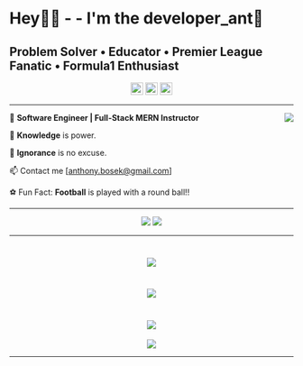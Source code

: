 # Hey👋🏻 - - I'm the developer_ant🐜

## Problem Solver • Educator • Premier League Fanatic • Formula1 Enthusiast

<div align="center">
  <a href="#"><img src='https://api.visitorbadge.io/api/visitors?path=https%3A%2F%2Fgithub.com%2FanthonyBosek&countColor=%232ccce4&style=flat' height='22'></a>
  <a href="#"><img src='https://img.shields.io/github/followers/anthonyBosek?label=Followers&style=social' height='22'></a>
  <a href="#"><img src='https://img.shields.io/github/stars/anthonyBosek?style=social&label=Stars' height='22'></a>
</div>

---

<a href="#"><img src="https://github-readme-stats-sigma-five.vercel.app/api?username=anthonyBosek&count_private=true&show_icons=true&theme=dracula" align="right"></a>

💼 <b>Software Engineer | Full-Stack MERN Instructor</b>

🌱 <b>Knowledge</b> is power.

🚫 <b>Ignorance</b> is no excuse.

📫 Contact me [anthony.bosek@gmail.com]

⚽ Fun Fact: <b>Football</b> is played with a round ball!!

---

<p align="center">
  <a href="#"><img src="https://skillicons.dev/icons?i=,py,,flask,,postgres,,mysql,,react,,d3,,nodejs,,express,,mongodb,&perline=19&theme=dark" /></a>
  <a href="#"><img src="https://skillicons.dev/icons?i=,linux,,ubuntu,,vite,,github,,bash,,vscode,,graphql,,tailwind,,materialui,&perline=19&theme=dark" /></a>
</p>

---

<h1 align='center'>
  <a href="#"><img src="https://github-profile-summary-cards.vercel.app/api/cards/profile-details?username=anthonyBosek&count_private=true&theme=dracula" /></a>
</h1>

<h1 align='center'>
  <a href="#"><img src="https://github-readme-streak-stats.herokuapp.com/?user=anthonyBosek&theme=dracula" /></a>
</h1>
<h1 align='center'>
  <a href="#"><img src="https://github-readme-stats-sigma-five.vercel.app/api/top-langs/?username=anthonyBosek&layout=compact&langs_count=4&hide=procfile&theme=dracula" /></a>
</h1>
<p align='center'>
  <a href="#"><img src="https://github-profile-trophy.vercel.app/?username=anthonyBosek&column=4&margin-w=25&theme=dracula&title=Repositories,Reviews,PullRequest,Commits" /></a>
</p>

---
